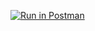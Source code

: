[![Run in Postman](https://run.pstmn.io/button.svg)](https://app.getpostman.com/run-collection/c63a477f85627319c2c9)